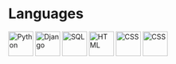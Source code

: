 # Languages
<img src="https://cdn.iconscout.com/icon/free/png-512/python-2-226051.png" alt="Python" width="50px" height="auto" /> <img src="https://static.djangoproject.com/img/logos/django-logo-positive.png" alt="Django" width="50px" height="auto" /> <img src="https://cdn-icons-png.flaticon.com/512/2772/2772128.png" alt="SQL" width="50px" height="auto" /> <img src="https://cdn1.iconfinder.com/data/icons/logotypes/32/badge-html-5-512.png" alt="HTML" width="50px" height="auto" />  <img src="https://cdn1.iconfinder.com/data/icons/logotypes/32/badge-css-3-512.png" alt="CSS" width="50px" height="auto" /> <img src="[https://cdn1.iconfinder.com/data/icons/logotypes/32/badge-css-3-512.png](https://w7.pngwing.com/pngs/10/113/png-transparent-django-web-development-web-framework-python-software-framework-django-text-trademark-logo.png)" alt="CSS" width="50px" height="auto" />

